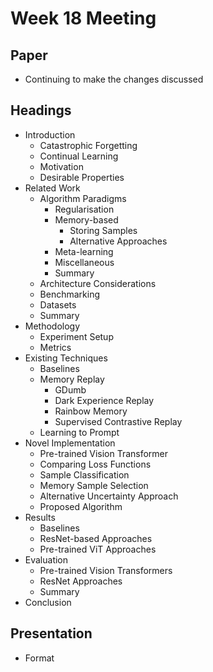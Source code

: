 # Week 18 Meeting
## Paper
* Continuing to make the changes discussed

## Headings
* Introduction
    * Catastrophic Forgetting
    * Continual Learning
    * Motivation
    * Desirable Properties
* Related Work
    * Algorithm Paradigms
        * Regularisation
        * Memory-based
            * Storing Samples
            * Alternative Approaches
        * Meta-learning
        * Miscellaneous
        * Summary
    * Architecture Considerations
    * Benchmarking
    * Datasets
    * Summary
* Methodology
    * Experiment Setup
    * Metrics
* Existing Techniques
    * Baselines
    * Memory Replay
        * GDumb
        * Dark Experience Replay
        * Rainbow Memory
        * Supervised Contrastive Replay
    * Learning to Prompt
* Novel Implementation
    * Pre-trained Vision Transformer
    * Comparing Loss Functions
    * Sample Classification
    * Memory Sample Selection
    * Alternative Uncertainty Approach
    * Proposed Algorithm
* Results
    * Baselines
    * ResNet-based Approaches
    * Pre-trained ViT Approaches
* Evaluation
    * Pre-trained Vision Transformers
    * ResNet Approaches
    * Summary
* Conclusion

## Presentation
* Format